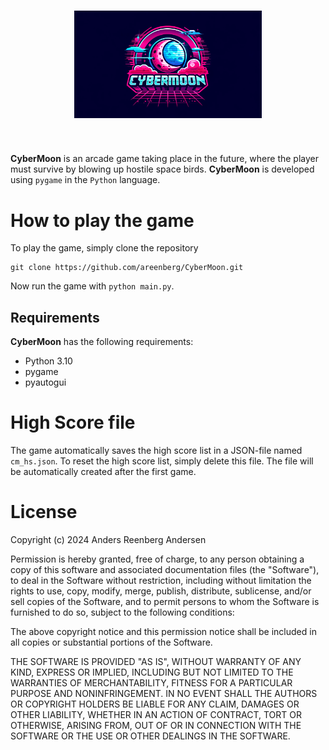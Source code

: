 <h1 align="center">
<img src="https://github.com/areenberg/CyberMoon/blob/main/CyberMoonLogo2.png" width="300">
</h1><br>


**CyberMoon** is an arcade game taking place in the future, where the player must survive by blowing up hostile space birds. **CyberMoon** is developed using `pygame` in the `Python` language.

# How to play the game

To play the game, simply clone the repository

```
git clone https://github.com/areenberg/CyberMoon.git
```

Now run the game with `python main.py`.

## Requirements

**CyberMoon** has the following requirements:
* Python 3.10
* pygame
* pyautogui 

# High Score file

The game automatically saves the high score list in a JSON-file named `cm_hs.json`. To reset the high score list, simply delete this file. The file will be automatically created after the first game.

# License

Copyright (c) 2024 Anders Reenberg Andersen

Permission is hereby granted, free of charge, to any person obtaining a copy of this software and associated documentation files (the "Software"), to deal in the Software without restriction, including without limitation the rights to use, copy, modify, merge, publish, distribute, sublicense, and/or sell copies of the Software, and to permit persons to whom the Software is furnished to do so, subject to the following conditions:

The above copyright notice and this permission notice shall be included in all copies or substantial portions of the Software.

THE SOFTWARE IS PROVIDED "AS IS", WITHOUT WARRANTY OF ANY KIND, EXPRESS OR IMPLIED, INCLUDING BUT NOT LIMITED TO THE WARRANTIES OF MERCHANTABILITY, FITNESS FOR A PARTICULAR PURPOSE AND NONINFRINGEMENT. IN NO EVENT SHALL THE AUTHORS OR COPYRIGHT HOLDERS BE LIABLE FOR ANY CLAIM, DAMAGES OR OTHER LIABILITY, WHETHER IN AN ACTION OF CONTRACT, TORT OR OTHERWISE, ARISING FROM, OUT OF OR IN CONNECTION WITH THE SOFTWARE OR THE USE OR OTHER DEALINGS IN THE SOFTWARE.
